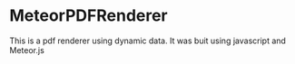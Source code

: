 # MeteorPDFRenderer

This is a pdf renderer using dynamic data.
It was buit using javascript and Meteor.js
